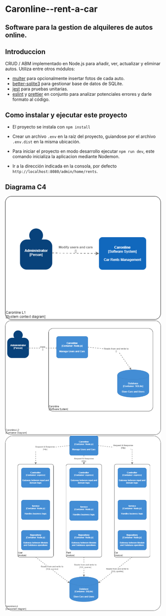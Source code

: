# Caronline--rent-a-car
 Software para la gestion de  alquileres de autos online.
---
## Introduccion
CRUD / ABM implementado en Node.js para añadir, ver, actualizar y eliminar autos. Utiliza entre otros módulos:

- [multer](https://www.npmjs.com/package/multer) para opcionalmente insertar fotos de cada auto.
- [better-sqlite3](https://www.npmjs.com/package/better-sqlite3) para gestionar base de datos de SQLite.
- [jest](https://www.npmjs.com/package/jest) para pruebas unitarias.
- [eslint](https://www.npmjs.com/package/eslint) y [prettier](https://www.npmjs.com/package/prettier) en conjunto para analizar potenciales errores y darle formato al código.

## Como instalar y ejecutar este proyecto
 - El proyecto se instala con `npm install`

 - Crear un archivo `.env` en la raíz del proyecto, guiandose por el archivo `.env.dist` en la misma ubicación.

 - Para iniciar el proyecto en modo desarrollo ejecutar `npm run dev`, este comando inicializa la aplicacion mediante Nodemon.

 - Ir a la dirección indicada en la consola, por defecto `http://localhost:8080/admin/home/rents`.
## Diagrama C4
<img src= "https://github.com/JuuanmaSR/Caronline--rent-a-car/blob/rents-module/public/images/Caronline-L1.png" title= "Diagrama-C4-level-1">
<img src= "https://github.com/JuuanmaSR/Caronline--rent-a-car/blob/rents-module/public/images/Caronline-L2.png" title= "Diagrama-C4-level-2">
<img src= "https://github.com/JuuanmaSR/Caronline--rent-a-car/blob/rents-module/public/images/Caronline-L3.png" title= "Diagrama-C4-level-3">

